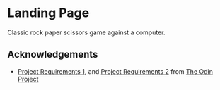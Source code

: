# Landing Page

Classic rock paper scissors game against a computer.

## Acknowledgements

- [Project Requirements 1](https://www.theodinproject.com/lessons/foundations-rock-paper-scissors), and [Project Requirements 2](https://www.theodinproject.com/lessons/foundations-revisiting-rock-paper-scissors) from [The Odin Project](https://www.theodinproject.com/)
